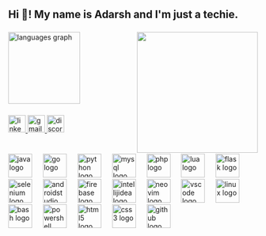 <h2 align="left">Hi 👋! My name is Adarsh and I'm just a techie.</h2>

###

<img align="right" height="244" src="https://images6.fanpop.com/image/photos/37500000/Chi-typing-on-a-computer-chis-sweet-home-chis-new-address-37597964-320-240.gif"  />

###

<div align="left">
  <img src="https://github-readme-stats.vercel.app/api/top-langs?username=adarshpandey18&locale=en&hide_title=false&layout=compact&card_width=320&langs_count=5&theme=react&hide_border=true" height="145" alt="languages graph"  />
</div>

###

<div align="left">
  <a href="www.linkedin.com/in/adarshpandey18" target="_blank">
    <img src="https://img.shields.io/static/v1?message=LinkedIn&logo=linkedin&label=&color=0077B5&logoColor=white&labelColor=&style=for-the-badge" height="35" alt="linkedin logo"  />
  </a>
  <a href="itsadarshvijaypandey@gmail.com" target="_blank">
    <img src="https://img.shields.io/static/v1?message=Gmail&logo=gmail&label=&color=D14836&logoColor=white&labelColor=&style=for-the-badge" height="35" alt="gmail logo"  />
  </a>
  <a href="isuredied" target="_blank">
    <img src="https://img.shields.io/static/v1?message=Discord&logo=discord&label=&color=7289DA&logoColor=white&labelColor=&style=for-the-badge" height="35" alt="discord logo"  />
  </a>
</div>

###

<br clear="both">

<div align="left">
  <img src="https://skillicons.dev/icons?i=java" height="48" alt="java logo"  />
  <img width="14" />
  <img src="https://skillicons.dev/icons?i=go" height="48" alt="go logo"  />
  <img width="14" />
  <img src="https://skillicons.dev/icons?i=py" height="48" alt="python logo"  />
  <img width="14" />
  <img src="https://skillicons.dev/icons?i=mysql" height="48" alt="mysql logo"  />
  <img width="14" />
  <img src="https://skillicons.dev/icons?i=php" height="48" alt="php logo"  />
  <img width="14" />
  <img src="https://skillicons.dev/icons?i=lua" height="48" alt="lua logo"  />
  <img width="14" />
  <img src="https://skillicons.dev/icons?i=flask" height="48" alt="flask logo"  />
  <img width="14" />
  <img src="https://skillicons.dev/icons?i=selenium" height="48" alt="selenium logo"  />
  <img width="14" />
  <img src="https://skillicons.dev/icons?i=androidstudio" height="48" alt="androidstudio logo"  />
  <img width="14" />
  <img src="https://skillicons.dev/icons?i=firebase" height="48" alt="firebase logo"  />
  <img width="14" />
  <img src="https://skillicons.dev/icons?i=idea" height="48" alt="intellijidea logo"  />
  <img width="14" />
  <img src="https://skillicons.dev/icons?i=neovim" height="48" alt="neovim logo"  />
  <img width="14" />
  <img src="https://skillicons.dev/icons?i=vscode" height="48" alt="vscode logo"  />
  <img width="14" />
  <img src="https://skillicons.dev/icons?i=linux" height="48" alt="linux logo"  />
  <img width="14" />
  <img src="https://skillicons.dev/icons?i=bash" height="48" alt="bash logo"  />
  <img width="14" />
  <img src="https://skillicons.dev/icons?i=powershell" height="48" alt="powershell logo"  />
  <img width="14" />
  <img src="https://skillicons.dev/icons?i=html" height="48" alt="html5 logo"  />
  <img width="14" />
  <img src="https://skillicons.dev/icons?i=css" height="48" alt="css3 logo"  />
  <img width="14" />
  <img src="https://skillicons.dev/icons?i=github" height="48" alt="github logo"  />
</div>

###
